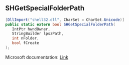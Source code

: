 ## SHGetSpecialFolderPath

```csharp
[DllImport("shell32.dll", CharSet = CharSet.Unicode)]
public static extern bool SHGetSpecialFolderPath(
   IntPtr hwndOwner,
   StringBuilder lpszPath,
   int nFolder,
   bool fCreate
);
```

Microsoft documentation: [Link](https://docs.microsoft.com/en-us/windows/win32/api/shlobj_core/nf-shlobj_core-shgetspecialfolderpathw)
